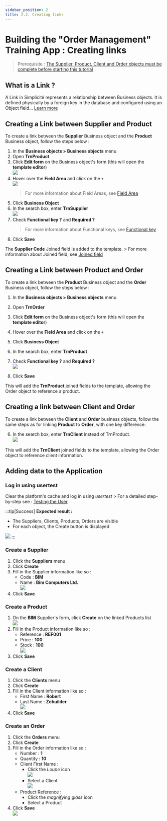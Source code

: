 ```yaml
---
sidebar_position: 2
title: 2.2. Creating links
---
```


# Building the "Order Management" Training App : Creating links

> Prerequisite : [The Supplier, Product, Client and Order objects must be complete before starting this tutorial](/docs/tutorial/expanding/addobjects)

## What is a Link ?

A Link in Simplicité represents a relationship between Business objects. It is defined physically by a foreign key in the database and configured using an Object field... [Learn more](/docs/platform/businessobjects/links)

## Creating a Link between Supplier and Product

To create a link between the **Supplier** Business object and the **Product** Business object, follow the steps below :
1. In the **Business objects > Business objects** menu
2. Open **TrnProduct**
3. Click **Edit form** on the Business object's form (this will open the **template editor**)  
    ![](img/relations/edit-form.png)
4. Hover over the **Field Area** and click on the `+`  
    ![](img/relations/field-area.png)
    > For more information about Field Areas, see [Field Area](/docs/platform/userinterface/templating/fields-areas)  
5. Click **Business Object**
6. In the search box, enter **TrnSupplier**  
    ![](img/relations/search-supplier.png)
7. Check **Functional key ?** and **Required ?** 
    > For more information about Functional keys, see [Functional key](/docs/platform/businessobjects/fields#functional-key)
8. Click **Save**

The **Supplier Code** Joined field is added to the template.
    > For more information about Joined field, see [Joined field](/docs/platform/businessobjects/fields#joined-fields)

## Creating a Link between Product and Order

To create a link between the **Product** Business object and the **Order** Business object, follow the steps below :
1. In the **Business objects > Business objects** menu
2. Open **TrnOrder**
3. Click **Edit form** on the Business object's form (this will open the **template editor**)
4. Hover over the **Field Area** and click on the `+`
5. Click **Business Object**
6. In the search box, enter **TrnProduct**
7. Check **Functional key ?** and **Required ?**  
     ![](img/relations/foreign-key.png)

8. Click **Save**

This will add the **TrnProduct** joined fields to the template, allowing the Order object to reference a product.

## Creating a link between Client and Order

To create a link between the **Client** and **Order** business objects, follow the same steps as for linking **Product** to **Order**, with one key difference:

6. In the search box, enter **TrnClient** instead of TrnProduct.  
     ![](img/relations/foreign-key-cli.png)

This will add the **TrnClient** joined fields to the template, allowing the Order object to reference client information.

## Adding data to the Application

### Log in using usertest
Clear the platform's cache and log in using *usertest*
    > For a detailed step-by-step see : [Testing the User](/docs/tutorial/getting-started/user#activating-and-testing-the-user)

:::tip[Success]
  <b>Expected result :</b>
    <ul>
        <li>The Suppliers, Clients, Products, Orders are visible</li>
        <li>For each object, the Create button is displayed</li>
    </ul>
    ![](img/relations/success-crud.png)
:::

### Create a Supplier

1. Click the **Suppliers** menu
2. Click **Create**
3. Fill in the Supplier information like so :
    - Code : **BIM**
    - Name : **Bim Computers Ltd.**  
    ![](img/relations/create-supplier.png)
4. Click **Save**

### Create a Product

1. On the **BIM** Supplier's form, click **Create** on the linked Products list  
    ![](img/relations/create-product-panel.png)
2. Fill in the Product information like so : 
    - Reference : **REF001**
    - Price : **100**
    - Stock : **100**   
    ![](img/relations/create-product.png)
3. Click **Save**

### Create a Client

1. Click the **Clients** menu
2. Click **Create**
3. Fill in the Client information like so :
    - First Name : **Robert**
    - Last Name : **Zebuilder**  
    ![](img/relations/create-client.png)
4. Click **Save**

### Create an Order

1. Click the **Orders** menu
2. Click **Create**
3. Fill in the Order information like so : 
    - Number : **1**
    - Quantity : **10**
    - Client First Name :
        - Click the *Loupe* icon  
            ![](img/relations/select-ref.png)
        - Select a Client  
             ![](img/relations/select-client.png)
    - Product Reference :
        - Click the *magnifying glass* icon  
        - Select a Product
4. Click **Save**  
![](img/relations/create-order.png)